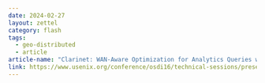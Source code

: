 ```yaml
---
date: 2024-02-27
layout: zettel
category: flash
tags:
  - geo-distributed
  - article
article-name: "Clarinet: WAN-Aware Optimization for Analytics Queries which can add up"
link: https://www.usenix.org/conference/osdi16/technical-sessions/presentation/viswanathan
---
```

